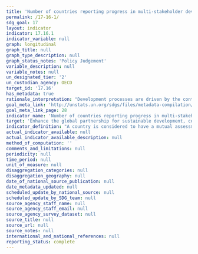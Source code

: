 ```yaml
---
title: 'Number of countries reporting progress in multi-stakeholder development effectiveness monitoring frameworks that support the achievement of the sustainable development goals'
permalink: /17-16-1/
sdg_goal: 17
layout: indicator
indicator: 17.16.1
indicator_variable: null
graph: longitudinal
graph_title: null
graph_type_description: null
graph_status_notes: 'Policy Judgement'
variable_description: null
variable_notes: null
un_designated_tier: '2'
un_custodian_agency: OECD
target_id: '17.16'
has_metadata: true
rationale_interpretation: "Development processes are driven by the contributions and the concerted efforts of multiple actors, including government authorities, providers of development co-operation, the private sector, civil society and others. Strong multi-stakeholder partnerships provide an enabling environment for greater development effectiveness. In this regard, mutual accountability in between the relevant stakeholders participating in development efforts can enhance the quality and strength of these partnerships. \nMutual assessment reviews are national exercises that engage both developing country authorities and providers of development co-operation, as well as other stakeholders, at the senior level in a mutual performance review. These reviews should ideally be conducted through inclusive dialogues involving a broad range of government ministries; providers of development co-operation (including bilateral, multilateral, and global initiatives); as well as other stakeholders, including parliamentarians, local governments, the private sector, and civil society organisations (referred to as \"non-executive\" stakeholders). These assessments should be done regularly (every one to two years)."
goal_meta_link: 'http://unstats.un.org/sdgs/files/metadata-compilation/Metadata-Goal-17.pdf'
goal_meta_link_page: 28
indicator_name: 'Number of countries reporting progress in multi-stakeholder development effectiveness monitoring frameworks that support the achievement of the sustainable development goals'
target: 'Enhance the global partnership for sustainable development, complemented by multi-stakeholder partnerships that mobilize and share knowledge, expertise, technology and financial resources, to support the achievement of the sustainable development goals in all countries, in particular developing countries.'
indicator_definition: "A country is considered to have a mutual assessment of progress in place when at least 4 out of 5 of the following criteria are met: \tAn aid policy or partnership policy defines the country's development co-operation priorities. \tNational targets for effective development co-operation exist for both the developing country government and providers of development co-operation. \tProgress has been assessed regularly and jointly by government and providers at the senior level in the past two years. \tLocal governments and non-executive stakeholders have been actively involved in these reviews. \tThe comprehensive results of the review have been made public in a timely manner."
actual_indicator_available: null
actual_indicator_available_description: null
method_of_computation: ''
comments_and_limitations: null
periodicity: null
time_period: null
unit_of_measure: null
disaggregation_categories: null
disaggregation_geography: null
date_of_national_source_publication: null
date_metadata_updated: null
scheduled_update_by_national_source: null
scheduled_update_by_SDG_team: null
source_agency_staff_name: null
source_agency_staff_email: null
source_agency_survey_dataset: null
source_title: null
source_url: null
source_notes: null
international_and_national_references: null
reporting_status: complete
---
```


